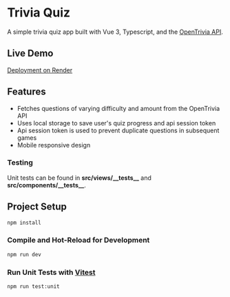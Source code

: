 # Trivia Quiz

A simple trivia quiz app built with Vue 3, Typescript, and the [OpenTrivia API]("https://opentdb.com/api_config.php").

## Live Demo

[Deployment on Render](https://trivia-vue-tc.onrender.com/)

## Features

- Fetches questions of varying difficulty and amount from the OpenTrivia API
- Uses local storage to save user's quiz progress and api session token
- Api session token is used to prevent duplicate questions in subsequent games
- Mobile responsive design

### Testing

Unit tests can be found in **src/views/\_\_tests\_\_** and **src/components/\_\_tests\_\_**.

## Project Setup

```sh
npm install
```

### Compile and Hot-Reload for Development

```sh
npm run dev
```

### Run Unit Tests with [Vitest](https://vitest.dev/)

```sh
npm run test:unit
```
